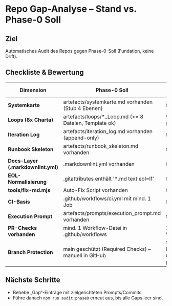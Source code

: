# Repo Gap-Analyse – Stand vs. Phase-0 Soll

## Ziel
Automatisches Audit des Repos gegen Phase-0-Soll (Fundation, keine Drift).

## Checkliste & Bewertung

| Dimension | Phase-0 Soll | Ist-Zustand | Gap / Kommentar |
|---|---|---|---|
| **Systemkarte** | artefacts/systemkarte.md vorhanden (Stub 4 Ebenen) | fehlt | Datei anlegen |
| **Loops (8x Charta)** | artefacts/loops/*_Loop.md (>= 8 Dateien, Template ok) | 9 gefunden |  |
| **Iteration Log** | artefacts/iteration_log.md vorhanden (append-only) | fehlt | Datei anlegen |
| **Runbook Skeleton** | artefacts/runbook_skeleton.md vorhanden | fehlt | Datei anlegen |
| **Docs-Layer (.markdownlint.yml)** | .markdownlint.yml vorhanden | fehlt | Datei anlegen |
| **EOL-Normalisierung** | .gitattributes enthält '*.md text eol=lf' | fehlt | Datei anlegen |
| **tools/fix-md.mjs** | Auto-Fix Script vorhanden | fehlt | Datei anlegen |
| **CI-Basis** | .github/workflows/ci.yml mit mind. 1 Job | fehlt | Datei anlegen |
| **Execution Prompt** | artefacts/prompts/execution_prompt.md vorhanden | fehlt | Datei anlegen |
| **PR-Checks vorhanden** | mind. 1 Workflow-Datei in .github/workflows | 3 Workflows |  |
| **Branch Protection** | main geschützt (Required Checks) – manuell in GitHub | Script kann das nicht prüfen | Bitte in GitHub Settings prüfen/setzen |

## Nächste Schritte
- Behebe „Gap“-Einträge mit zielgerichteten Prompts/Commits.
- Führe danach `npm run audit:phase0` erneut aus, bis alle Gaps leer sind.
